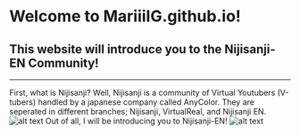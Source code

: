 # Welcome to MariiiIG.github.io!
## This website will introduce you to the Nijisanji-EN Community!
---
First, what is Nijisanji? Well, Nijisanji is a community of Virtual Youtubers (V-tubers) handled by a japanese company called AnyColor. They are seperated in different branches; Nijisanji, VirtualReal, and Nijisanji EN.
![alt text](http://pbs.twimg.com/media/FHjxssTVUAATuj3.jpg)
Out of all, I will be introducing you to Nijisanji-EN!
![alt text](https://image.gamebase.com.tw/gb_img/3/004/209/4209243.jpg)
